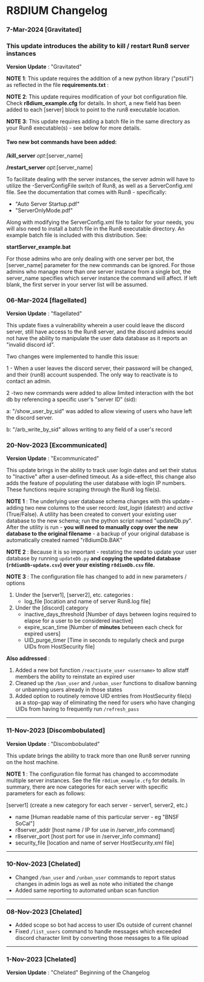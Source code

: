 # R8DIUM Changelog

### 7-Mar-2024 [Gravitated]
### This update introduces the ability to kill / restart Run8 server instances ###

**Version Update** : "Gravitated"

**NOTE 1**: This update requires the addition of a new python library ("psutil") as reflected in the 
file **requirements.txt** : 

**NOTE 2**: This update requires modification of your bot configuration file. Check  **r8dium_example.cfg** for details.
In short, a new field has been added to each [server] block to point to the run8 executable location.

**NOTE 3**: This update requires adding a batch file in the same directory as your Run8 executable(s) - see below for
more details.

#### Two new bot commands have been added: ####

**/kill_server** _opt_:[server_name]

**/restart_server** _opt_:[server_name]

To facilitate dealing with the server instances, the server admin will have to utilize the -ServerConfigFile switch 
of Run8, as well as a ServerConfig.xml file. See the documentation that comes with Run8 - specifically:
* "Auto Server Startup.pdf"
* "ServerOnlyMode.pdf"

Along with modifying the ServerConfig.xml file to tailor for your needs, you will also need to install a batch file in
the Run8 executable directory. An example batch file is included with this distribution. See:

**startServer_example.bat**

For those admins who are only dealing with one server per bot, the [server_name] parameter for the new commands can be 
ignored. For those admins who manage more than one server instance from a single bot, the server_name specifies which 
server instance the command will affect. If left blank, the first server in your server list will be assumed.

### 06-Mar-2024 [flagellated]

**Version Update** : "flagellated"

This update fixes a vulnerability wherein a user could leave the discord server, still have access to the Run8 server,
and the discord admins would not have the ability to manipulate the user data database as it reports an "invalid 
discord id".

Two changes were implemented to handle this issue:

1 - When a user leaves the discord server, their password will be changed, and their (run8) account suspended. The only 
way to reactivate is to contact an admin.

2 -two new commands were added to allow limited interaction with the bot db by referencing a specific user's "server ID" (sid):

   a: "/show_user_by_sid" was added to allow viewing of users who have left the discord server. 
   
   b: "/arb_write_by_sid" allows writing to any field of a user's record


### 20-Nov-2023 [Excommunicated]

**Version Update** : "Excommunicated"

This update brings in the ability to track user login dates and set their status to "Inactive" after a user-defined
timeout. As a side-effect, this change also adds the feature of populating the user database with login IP numbers. 
These functions require scraping through the Run8 log file(s).

**NOTE 1** : The underlying user database schema changes with this update - adding two new columns to the user record:
*last_login* (datestr) and *active* (True/False). A utility has been created to convert your existing user database to
the new schema; run the python script named "updateDb.py". After the utility is run - **you will need to manually copy
over the new database to the original filename** - a backup of your original database is automatically created named
"r8diumDb.BAK"

**NOTE 2** : Because it is so important - restating the need to update your user database by running `updateDb.py` 
**and copying the updated database (`r8diumDb-update.csv`) over your existing `r8diumDb.csv` file.**

**NOTE 3** : The configuration file has changed to add in new parameters / options
1. Under the [server1], [server2], etc. categories :
   - log_file [location and name of server Run8.log file]
2. Under the [discord] category
   - inactive_days_threshold [Number of days between logins required to elapse for a user to be considered inactive]
   - expire_scan_time [Number of **minutes** between each check for expired users]
   - UID_purge_timer [Time in seconds to regularly check and purge UIDs from HostSecurity file]

**Also addressed** :
1. Added a new bot function `/reactivate_user <username>` to allow staff members the ability to reinstate an expired user
2. Cleaned up the `/ban_user` and `/unban_user` functions to disallow banning or unbanning users already in those states
3. Added option to routinely remove UID entries from HostSecurity file(s) as a stop-gap way of eliminating the need
for users who have changing UIDs from having to frequently run `/refresh_pass`
------------------------------
### 11-Nov-2023 [Discombobulated]

**Version Update** : "Discombobulated"

This update brings the ability to track more than one Run8 server running on the host machine.

**NOTE 1** : The configuration file format has changed to accommodate multiple server instances. See the file
`r8dium_example.cfg` for details. In summary, there are now categories for each server with specific parameters for
each as follows:

[server1] (create a new category for each server - server1, server2, etc.)
- name [Human readable name of this particular server - eg "BNSF SoCal"]
- r8server_addr [host name / IP for use in /server_info command]
- r8server_port [host port for use in /server_info command]
- security_file [location and name of server HostSecurity.xml file]
----------------
### 10-Nov-2023 [Chelated]
- Changed `/ban_user` and `/unban_user` commands to report status changes in admin logs as well as note who initiated the change
- Added same reporting to automated unban scan function
----------------
### 08-Nov-2023 [Chelated]
- Added scope so bot had access to user IDs outside of current channel 
- Fixed `/list_users` command to handle messages which exceeded discord character limit by converting those messages to a file upload
----------------
### 1-Nov-2023 [Chelated]
**Version Update** : "Chelated"
Beginning of the Changelog
